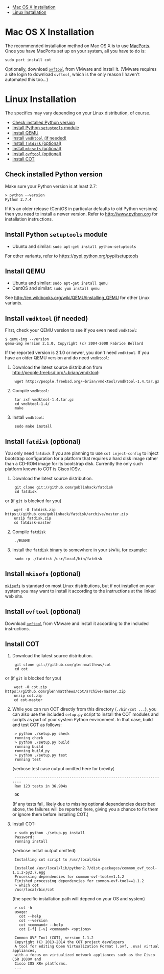 * [Mac OS X Installation](#mac-os-x-installation)
* [Linux Installation](#linux-installation)

Mac OS X Installation
=====================

The recommended installation method on Mac OS X is to use
[MacPorts](http://www.macports.org/). Once you have MacPorts set up on your
system, all you have to do is:

    sudo port install cot

Optionally, download [`ovftool`](https://www.vmware.com/support/developer/ovf/)
from VMware and install it. (VMware requires a site login to download `ovftool`,
which is the only reason I haven't automated this too...)

Linux Installation
==================

The specifics may vary depending on your Linux distribution, of course.

* [Check installed Python version](#check-installed-python-version)
* [Install Python `setuptools` module](#install-python-setuptools-module)
* [Install QEMU](#install-qemu)
* [Install `vmdktool` (if needed)](#install-vmdktool-if-needed)
* [Install `fatdisk` (optional)](#install-fatdisk-optional)
* [Install `mkisofs` (optional)](#install-mkisofs-optional)
* [Install `ovftool` (optional)](#install-ovftool-optional)
* [Install COT](#install-cot)

Check installed Python version
------------------------------

Make sure your Python version is at least 2.7:

    > python --version
    Python 2.7.4

If it's an older release (CentOS in particular defaults to old Python versions)
then you need to install a newer version. Refer to http://www.python.org for
installation instructions.

Install Python `setuptools` module
----------------------------------

* Ubuntu and similar: `sudo apt-get install python-setuptools`

For other variants, refer to https://pypi.python.org/pypi/setuptools

Install QEMU
------------

* Ubuntu and similar: `sudo apt-get install qemu`
* CentOS and similar: `sudo yum install qemu`

See http://en.wikibooks.org/wiki/QEMU/Installing_QEMU for other Linux variants.

Install `vmdktool` (if needed)
------------------------------

First, check your QEMU version to see if you even need `vmdktool`:

    $ qemu-img --version
    qemu-img version 2.1.0, Copyright (c) 2004-2008 Fabrice Bellard

If the reported version is 2.1.0 or newer, you don't need `vmdktool`.
If you have an older QEMU version and do need `vmdktool`:

1. Download the latest source distribution from
   http://people.freebsd.org/~brian/vmdktool:

        wget http://people.freebsd.org/~brian/vmdktool/vmdktool-1.4.tar.gz

2. Compile `vmdktool`:

        tar zxf vmdktool-1.4.tar.gz
        cd vmdktool-1.4/
        make

3. Install `vmdktool`:

        sudo make install

Install `fatdisk` (optional)
----------------------------

You only need `fatdisk` if you are planning to use `cot inject-config` to
inject bootstrap configuration for a platform that requires a hard disk image
rather than a CD-ROM image for its bootstrap disk.
Currently the only such platform known to COT is Cisco IOSv.

1. Download the latest source distribution.

        git clone git://github.com/goblinhack/fatdisk
        cd fatdisk

  or (if `git` is blocked for you)

        wget -O fatdisk.zip https://github.com/goblinhack/fatdisk/archive/master.zip
        unzip fatdisk.zip
        cd fatdisk-master

2. Compile `fatdisk`

        ./RUNME

3. Install the `fatdisk` binary to somewhere in your `$PATH`, for example:

        sudo cp ./fatdisk /usr/local/bin/fatdisk

Install `mkisofs` (optional)
----------------------------

[`mkisofs`](http://cdrecord.org/) is standard on most Linux distributions, but
if not installed on your system you may want to install it according to the
instructions at the linked web site.

Install `ovftool` (optional)
----------------------------

Download [`ovftool`](https://www.vmware.com/support/developer/ovf/)
from VMware and install it according to the included instructions.

Install COT
-----------

1. Download the latest source distribution.

        git clone git://github.com/glennmatthews/cot
        cd cot

  or (if `git` is blocked for you)

        wget -O cot.zip https://github.com/glennmatthews/cot/archive/master.zip
        unzip cot.zip
        cd cot-master

2. While you can run COT directly from this directory (`./bin/cot ...`),
   you can also use the included `setup.py` script to install the COT
   modules and scripts as part of your system Python environment. In that case,
   build and test COT as follows:

        > python ./setup.py check
        running check
        > python ./setup.py build
        running build
        running build_py
        > python ./setup.py test
        running test

   (verbose test case output omitted here for brevity)

        ----------------------------------------------------------------------
        Ran 123 tests in 36.904s

        OK

   (If any tests fail, likely due to missing optional dependencies described
   above, the failures will be reported here, giving you a chance to fix them
   or ignore them before installing COT.)

3. Install COT:

        > sudo python ./setup.py install
        Password:
        running install

   (verbose install output omitted)

        Installing cot script to /usr/local/bin

        Installed /usr/local/lib/python2.7/dist-packages/common_ovf_tool-1.1.2-py2.7.egg
        Processing dependencies for common-ovf-tool==1.1.2
        Finished processing dependencies for common-ovf-tool==1.1.2
        > which cot
        /usr/local/bin/cot

   (the specific installation path will depend on your OS and system)

        > cot -h
        usage:
          cot --help
          cot --version
          cot <command> --help
          cot [-f] [-v] <command> <options>

        Common OVF Tool (COT), version 1.1.2
        Copyright (C) 2013-2014 the COT project developers
        A tool for editing Open Virtualization Format (.ovf, .ova) virtual appliances,
        with a focus on virtualized network appliances such as the Cisco CSR 1000V and
        Cisco IOS XRv platforms.
        ...
